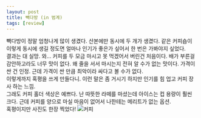 ```yaml
---
layout: post
title: 빽다방 (in 범계)
tags: [review]
---
```

빽다방이 정말 엄청나게 많이 생겼다. 산본에만 동시에 두 개가 생겼다. 같은 커피숍이 이렇게 동시에 생길 정도면 얼마나 인기가 좋은가 싶어서 한 번은 가봐야지 싶었다.  
결과는 대 실망. 와... 커피를 두 모금 마시고 못 먹겠어서 버린건 처음이다. 배가 부른걸 감안하고라도 너무 맛이 없다. 왜 줄을 서서 마시는지 전혀 알 수가 없는 맛이다. 가격이 싼 건 인정. 근데 가격이 싼 만큼 최악이라 싸다고 볼 수가 없다.  
이렇게까지 혹평을 쓰게 만들다니. 이런 말은 좀 거시기 하지만 인기를 힘 업고 커피 장사 하는 느낌.  
그래도 커피 홀더 색상은 예쁘다. 난 따뜻한 라떼를 마셨는데 아이스는 컵 용량이 훨씬 크다. 근데 커피를 양으로 마실 마음이 없어서 나한테는 메리트가 없는 옵션.  
혹평이지만 사진도 한장 찍었다! 
![커피](http://lh3.googleusercontent.com/-QPIRZ3OspeA/Vhes7Hk7VxI/AAAAAAAAAME/Im5ghchYMrQ/s1280/upload_-1.jpg)